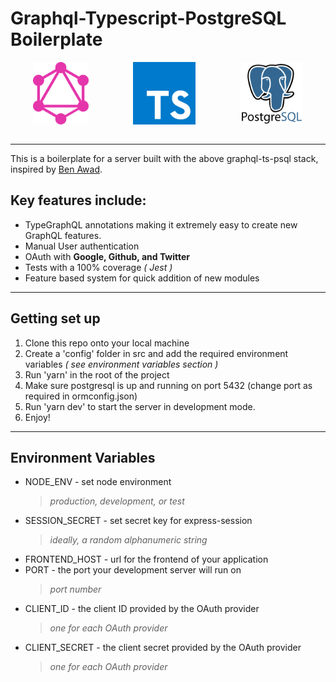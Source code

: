 # Graphql-Typescript-PostgreSQL Boilerplate

<center style="display:flex; justify-content:space-around; flex-flow: row nowrap" >
  <img 
    src="./assets/images/GraphQL_Logo.svg" 
    alt="GraphQL Icon" 
    height=100
  />
  <img 
    src="./assets/images/TypeScript_Logo.svg" 
    alt="TypeScript Icon" 
    height=100
  />
  <img 
    src="./assets/images/PostgreSQL_Logo.svg" 
    alt="PostgreSQL Icon" 
    height=100
  />
</center>
<br>

---

This is a boilerplate for a server built with the above
graphql-ts-psql stack, inspired by [Ben Awad](https://www.youtube.com/channel/UC-8QAzbLcRglXeN_MY9blyw "Ben's YouTube Channel").

## Key features include:

- TypeGraphQL annotations making it extremely easy to create
  new GraphQL features.
- Manual User authentication
- OAuth with **Google, Github, and Twitter**
- Tests with a 100% coverage _( Jest )_
- Feature based system for quick addition of new modules

---

## Getting set up

1. Clone this repo onto your local machine
2. Create a 'config' folder in src and add the required
   environment variables _( see environment variables section )_
3. Run 'yarn' in the root of the project
4. Make sure postgresql is up and running on port 5432 (change
   port as required in ormconfig.json)
5. Run 'yarn dev' to start the server in development mode.
6. Enjoy!

---

## Environment Variables

- NODE_ENV - set node environment
  > _production, development, or test_
- SESSION_SECRET - set secret key for express-session
  > _ideally, a random alphanumeric string_
- FRONTEND_HOST - url for the frontend of your application
- PORT - the port your development server will run on
  > _port number_
- CLIENT_ID - the client ID provided by the OAuth provider
  > _one for each OAuth provider_
- CLIENT_SECRET - the client secret provided by the OAuth
  provider
  > _one for each OAuth provider_
